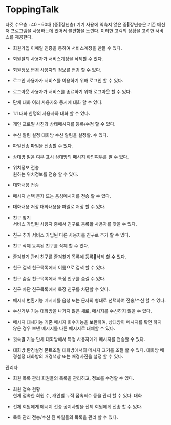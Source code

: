 # ToppingTalk

타깃 수요층 :  40 – 60대 (중장년층) 
기기 사용에 익숙지 않은 중장년층은 기존 메신저 프로그램을 사용하는데 있어서 불편함을 느낀다.
이러한 고객의 상황을 고려한 서비스를 제공한다.


- 회원가입 
이메일 인증을 통하여 서비스계정을 만들 수 있다.

- 회원탈퇴
사용자가 서비스계정을 삭제할 수 있다.

- 회원정보 변경
사용자의 정보를 변경 할 수 있다.

- 로그인 
사용자가 서비스를 이용하기 위해 로그인 할 수 있다.

- 로그아웃
사용자가 서비스를 종료하기 위해 로그아웃 할 수 있다.

- 단체 대화 
여러 사용자와 동시에 대화 할 수 있다.

- 1:1 대화
한명의 사용자와 대화 할 수 있다.

- 개인 프로필 
사진과 상태메시지를 등록/수정 할 수 있다.

- 수신 알림 설정
대화방 수신 알림을 설정할. 수 있다.

- 파일전송
파일을 전송할 수 있다.

- 상대방 읽음 여부 표시
상대방의 메시지 확인여부를 알 수 있다.

- 위치정보 전송	
원하는 위치정보를 전송 할 수 있다.

- 대화내용 
전송

- 메시지 선택
문자 또는 음성메시지를 전송 할 수 있다.

- 대화내용 저장
대화내용을 파일로 저장 할 수 있다.

- 친구 찾기  
서비스 가입된 사용자 중에서 친구로 등록할 사용자를 찾을 수 있다.

- 친구 추가
서비스 가입된 다른 사용자를 친구로 추가 할 수 있다.

- 친구 삭제
등록된 친구를 삭제 할 수 있다.

- 즐겨찾기 관리
친구를 즐겨찾기 목록에 등록삭제 할 수 있다.

- 친구 검색
친구목록에서 이름으로 검색 할 수 있다.

- 친구 숨김 
친구목록에서 특정 친구를 숨길 수 있다.

- 친구 차단
친구목록에서 특정 친구를 차단할 수 있다.

- 메시지 변환기능
메시지를 음성 또는 문자의 형태로 선택하여 전송/수신 할 수 있다.

- 수신거부 기능
대화방을 나가지 않은 채로, 메시지를 수신하지 않을 수 있다.

- 메시지 대체기능
기존 메시지 회수기능을 보완하여, 상대방이 메시지를 확인 하지 않은 경우 보낸 메시지를 다른 메시지로 대체할 수 있다.

- 귓속말 기능
단체 대화방에서 특정 사용자에게 메시지를 전송할 수 있다.

- 대화방 환경설정
폰트조절
대화방에서의 메시지 크기를 조절 할 수 있다.
대화방 배경설정
대화방의 배경색상 또는 배경사진을 설정 할 수 있다.


관리자
- 회원 목록 관리
회원들의 목록을 관리하고, 정보를 수정할 수 있다.

- 회원 접속 현황  
현재 접속한 회원 수, 개인별 누적 접속회수 등을 관리 할 수 있다.
대화
- 전체 회원에게 메시지 전송
공지사항을 전체 회원에게 전송 할 수 있다.

- 목록 관리
전송/수신 된 파일들의 목록을 관리 할 수 있다.
